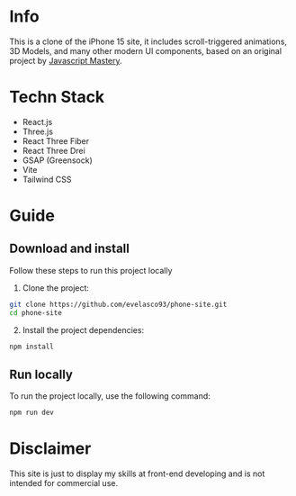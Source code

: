 # Info

This is a clone of the iPhone 15 site, it includes scroll-triggered animations, 3D Models, and many other modern UI components, based on an original project by [Javascript Mastery](https://www.youtube.com/@javascriptmastery/videos).

# Techn Stack

- React.js
- Three.js
- React Three Fiber
- React Three Drei
- GSAP (Greensock)
- Vite
- Tailwind CSS

# Guide

## Download and install

Follow these steps to run this project locally

1. Clone the project:

```bash
git clone https://github.com/evelasco93/phone-site.git
cd phone-site
```

2. Install the project dependencies:

```bash
npm install
```

## Run locally

To run the project locally, use the following command:

```bash
npm run dev
```

# Disclaimer

This site is just to display my skills at front-end developing and is not intended for commercial use.
